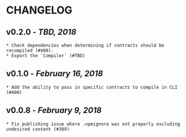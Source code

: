 # CHANGELOG

## v0.2.0 - _TBD, 2018_

    * Check dependencies when determining if contracts should be recompiled (#408).
    * Export the `Compiler` (#TBD)

## v0.1.0 - _February 16, 2018_

    * Add the ability to pass in specific contracts to compile in CLI (#400)

## v0.0.8 - _February 9, 2018_

    * Fix publishing issue where .npmignore was not properly excluding undesired content (#389)
